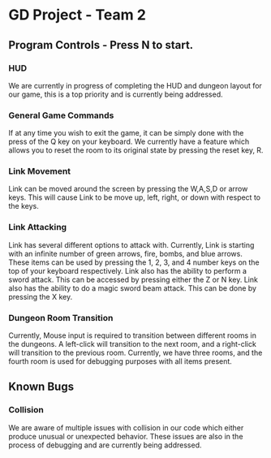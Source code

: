 # GD Project - Team 2

## Program Controls - Press N to start.
### HUD
We are currently in progress of completing the HUD and dungeon layout for our game, this is a top priority and is currently being addressed.

### General Game Commands
If at any time you wish to exit the game, it can be simply done with the press of the Q key on your keyboard. We currently have a feature which allows you to reset the room to its original state by pressing the reset key, R.

### Link Movement
Link can be moved around the screen by pressing the W,A,S,D or arrow keys. This will cause Link to be move up, left, right, or down with respect to the keys.

### Link Attacking
Link has several different options to attack with. Currently, Link is starting with an infinite number of green arrows, fire, bombs, and blue arrows. These items can be used by pressing the 1, 2, 3, and 4 number keys on the top of your keyboard respectively. Link also has the ability to perform a sword attack. This can be accessed by pressing either the Z or N key. Link also has the ability to do a magic sword beam attack. This can be done by pressing the X key.

### Dungeon Room Transition
Currently, Mouse input is required to transition between different rooms in the dungeons. A left-click will transition to the next room, and a right-click will transition to the previous room. Currently, we have three rooms, and the fourth room is used for debugging purposes with all items present.

## Known Bugs
### Collision
We are aware of multiple issues with collision in our code which either produce unusual or unexpected behavior. These issues are also in the process of debugging and are currently being addressed.
